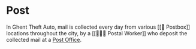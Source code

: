 # Post

In Ghent Theft Auto, mail is collected every day from various [[📮 Postbox]]
locations throughout the city, by a [[👮🏻‍♀️ Postal Worker]] who deposit the
collected mail at a
[Post Office](https://www.notion.so/Post-Office-1385e48db2e74afc9339829ab130cecb?pvs=21).
